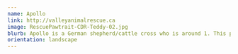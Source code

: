 ```yaml
---
name: Apollo
link: http://valleyanimalrescue.ca
image: RescuePawtrait-CDR-Teddy-02.jpg
blurb: Apollo is a German shepherd/cattle cross who is around 1. This pup is still full of beans, but is wonderful with other dogs and kids and was fostered in a house with 4 kids, a dog, a cat, a snake, a turtle and many more animals!
orientation: landscape
---
```

